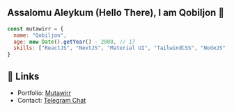 ## Assalomu Aleykum (Hello There), I am Qobiljon 👋
```javascript
const mutawirr = {
  name: "Qobiljon",
  age: new Date().getYear() - 2008, // 17
  skills: ["ReactJS", "NextJS", "Material UI", "TailwindCSS", "NodeJS", "ExpressJS", "Supabase", "MongoDB"]
}
```

## 🔗 Links

- Portfolio: <a href="https://mutawirr.vercel.app" target="_blank" rel="noopener noreferrer">Mutawirr</a>
- Contact: <a href="https://t.me/mutawirr" target="_blank" rel="noopener noreferrer">Telegram Chat</a>

